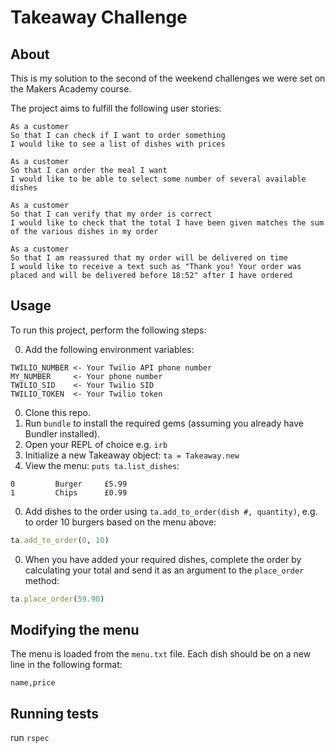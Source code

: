 Takeaway Challenge
==================

About
-----
This is my solution to the second of the weekend challenges we were set on the Makers Academy course.

The project aims to fulfill the following user stories:
```
As a customer
So that I can check if I want to order something
I would like to see a list of dishes with prices

As a customer
So that I can order the meal I want
I would like to be able to select some number of several available dishes

As a customer
So that I can verify that my order is correct
I would like to check that the total I have been given matches the sum of the various dishes in my order

As a customer
So that I am reassured that my order will be delivered on time
I would like to receive a text such as "Thank you! Your order was placed and will be delivered before 18:52" after I have ordered
```

Usage
-----
To run this project, perform the following steps:

0. Add the following environment variables:

  ```
  TWILIO_NUMBER <- Your Twilio API phone number
  MY_NUMBER     <- Your phone number
  TWILIO_SID    <- Your Twilio SID
  TWILIO_TOKEN  <- Your Twilio token
  ```
0. Clone this repo.
0. Run ```bundle``` to install the required gems (assuming you already have Bundler installed).
0. Open your REPL of choice e.g. ```irb```
0. Initialize a new Takeaway object: ```ta = Takeaway.new```
0. View the menu: ```puts ta.list_dishes```:

  ```
  0         Burger     £5.99
  1         Chips      £0.99
  ```
0. Add dishes to the order using ```ta.add_to_order(dish #, quantity)```, e.g. to order 10 burgers based on the menu above:

  ```ruby
  ta.add_to_order(0, 10)
  ```
0. When you have added your required dishes, complete the order by calculating your total and send it as an argument to the ```place_order``` method:

  ```ruby
  ta.place_order(59.90)
  ```

Modifying the menu
------------------
The menu is loaded from the ```menu.txt``` file. Each dish should be on a new line in the following format:
```
name,price
```

Running tests
-------------
run ```rspec```
